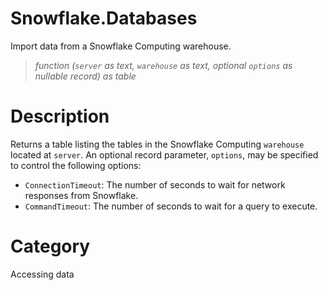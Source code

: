 ﻿# Snowflake.Databases
Import data from a Snowflake Computing warehouse.
> _function (<code>server</code> as text, <code>warehouse</code> as text, optional <code>options</code> as nullable record) as table_
# Description 
Returns a table listing the tables in the Snowflake Computing <code>warehouse</code> located at <code>server</code>. An optional record parameter, <code>options</code>, may be specified to control the following options:
<ul>
<li><code>ConnectionTimeout</code>: The number of seconds to wait for network responses from Snowflake.</li>
<li><code>CommandTimeout</code>: The number of seconds to wait for a query to execute.</li>
</ul>

# Category 
Accessing data
